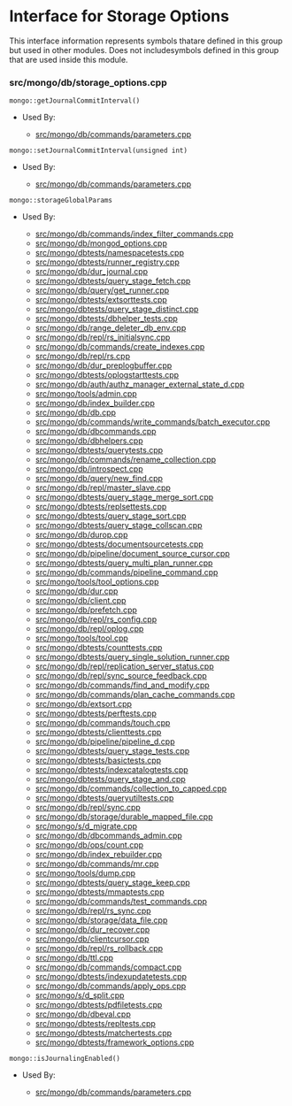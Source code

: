 
# Interface for Storage Options
This interface information represents symbols thatare defined in this group but used in other modules.  Does not includesymbols defined in this group that are used inside this module.

### src/mongo/db/storage\_options.cpp

<div></div>

    mongo::getJournalCommitInterval()

- Used By:

    - [src/mongo/db/commands/parameters.cpp](../../../queries/database\_commands)

<div></div>

    mongo::setJournalCommitInterval(unsigned int)

- Used By:

    - [src/mongo/db/commands/parameters.cpp](../../../queries/database\_commands)

<div></div>

    mongo::storageGlobalParams

- Used By:

    - [src/mongo/db/commands/index\_filter\_commands.cpp](../../../queries/database\_commands)
    - [src/mongo/db/mongod\_options.cpp](../../../process\_management/mongos\_and\_mongod\_mains)
    - [src/mongo/dbtests/namespacetests.cpp](../../../tests/unit\_tests)
    - [src/mongo/dbtests/runner\_registry.cpp](../../../tests/unit\_tests)
    - [src/mongo/db/dur\_journal.cpp](../../../storage/journaling)
    - [src/mongo/dbtests/query\_stage\_fetch.cpp](../../../tests/unit\_tests)
    - [src/mongo/db/query/get\_runner.cpp](../../../queries/core\_query\_system)
    - [src/mongo/dbtests/extsorttests.cpp](../../../tests/unit\_tests)
    - [src/mongo/dbtests/query\_stage\_distinct.cpp](../../../queries/core\_query\_system)
    - [src/mongo/dbtests/dbhelper\_tests.cpp](../../../tests/unit\_tests)
    - [src/mongo/db/range\_deleter\_db\_env.cpp](../../../sharding/sharding)
    - [src/mongo/db/repl/rs\_initialsync.cpp](../../../replication/replication)
    - [src/mongo/db/commands/create\_indexes.cpp](../../../queries/database\_commands)
    - [src/mongo/db/repl/rs.cpp](../../../replication/replication)
    - [src/mongo/db/dur\_preplogbuffer.cpp](../../../storage/journaling)
    - [src/mongo/dbtests/oplogstarttests.cpp](../../../tests/unit\_tests)
    - [src/mongo/db/auth/authz\_manager\_external\_state\_d.cpp](../../../security/authorization)
    - [src/mongo/tools/admin.cpp](../../../tools/tools)
    - [src/mongo/db/index\_builder.cpp](../../../queries/indexing)
    - [src/mongo/db/db.cpp](../../../process\_management/mongos\_and\_mongod\_mains)
    - [src/mongo/db/commands/write\_commands/batch\_executor.cpp](../../../network/write\_commands)
    - [src/mongo/db/dbcommands.cpp](../../../queries/database\_commands)
    - [src/mongo/db/dbhelpers.cpp](../../../queries/client\_and\_operation\_tracking)
    - [src/mongo/dbtests/querytests.cpp](../../../tests/unit\_tests)
    - [src/mongo/db/commands/rename\_collection.cpp](../../../queries/database\_commands)
    - [src/mongo/db/introspect.cpp](../../../queries/client\_and\_operation\_tracking)
    - [src/mongo/db/query/new\_find.cpp](../../../queries/core\_query\_system)
    - [src/mongo/db/repl/master\_slave.cpp](../../../replication/replication)
    - [src/mongo/dbtests/query\_stage\_merge\_sort.cpp](../../../tests/unit\_tests)
    - [src/mongo/dbtests/replsettests.cpp](../../../tests/unit\_tests)
    - [src/mongo/dbtests/query\_stage\_sort.cpp](../../../tests/unit\_tests)
    - [src/mongo/dbtests/query\_stage\_collscan.cpp](../../../tests/unit\_tests)
    - [src/mongo/db/durop.cpp](../../../storage/journaling)
    - [src/mongo/dbtests/documentsourcetests.cpp](../../../tests/unit\_tests)
    - [src/mongo/db/pipeline/document\_source\_cursor.cpp](../../../queries/aggregation\_framework)
    - [src/mongo/dbtests/query\_multi\_plan\_runner.cpp](../../../tests/unit\_tests)
    - [src/mongo/db/commands/pipeline\_command.cpp](../../../queries/aggregation\_framework)
    - [src/mongo/tools/tool\_options.cpp](../../../tools/tools)
    - [src/mongo/db/dur.cpp](../../../storage/journaling)
    - [src/mongo/db/client.cpp](../../../queries/client\_and\_operation\_tracking)
    - [src/mongo/db/prefetch.cpp](../../../storage/page\_fault\_utilities)
    - [src/mongo/db/repl/rs\_config.cpp](../../../replication/replication)
    - [src/mongo/db/repl/oplog.cpp](../../../replication/replication)
    - [src/mongo/tools/tool.cpp](../../../tools/tools)
    - [src/mongo/dbtests/counttests.cpp](../../../tests/unit\_tests)
    - [src/mongo/dbtests/query\_single\_solution\_runner.cpp](../../../tests/unit\_tests)
    - [src/mongo/db/repl/replication\_server\_status.cpp](../../../replication/replication)
    - [src/mongo/db/repl/sync\_source\_feedback.cpp](../../../replication/replication)
    - [src/mongo/db/commands/find\_and\_modify.cpp](../../../queries/database\_commands)
    - [src/mongo/db/commands/plan\_cache\_commands.cpp](../../../queries/database\_commands)
    - [src/mongo/db/extsort.cpp](../../../queries/aggregation\_framework)
    - [src/mongo/dbtests/perftests.cpp](../../../tests/unit\_tests)
    - [src/mongo/db/commands/touch.cpp](../../../queries/database\_commands)
    - [src/mongo/dbtests/clienttests.cpp](../../../tests/unit\_tests)
    - [src/mongo/db/pipeline/pipeline\_d.cpp](../../../queries/aggregation\_framework)
    - [src/mongo/dbtests/query\_stage\_tests.cpp](../../../tests/unit\_tests)
    - [src/mongo/dbtests/basictests.cpp](../../../tests/unit\_tests)
    - [src/mongo/dbtests/indexcatalogtests.cpp](../../../tests/unit\_tests)
    - [src/mongo/dbtests/query\_stage\_and.cpp](../../../tests/unit\_tests)
    - [src/mongo/db/commands/collection\_to\_capped.cpp](../../../queries/database\_commands)
    - [src/mongo/dbtests/queryutiltests.cpp](../../../tests/unit\_tests)
    - [src/mongo/db/repl/sync.cpp](../../../replication/replication)
    - [src/mongo/db/storage/durable\_mapped\_file.cpp](../../../storage/journaling)
    - [src/mongo/s/d\_migrate.cpp](../../../sharding/sharding)
    - [src/mongo/db/dbcommands\_admin.cpp](../../../queries/database\_commands)
    - [src/mongo/db/ops/count.cpp](../../../queries/core\_query\_system)
    - [src/mongo/db/index\_rebuilder.cpp](../../../queries/indexing)
    - [src/mongo/db/commands/mr.cpp](../../../queries/database\_commands)
    - [src/mongo/tools/dump.cpp](../../../tools/tools)
    - [src/mongo/dbtests/query\_stage\_keep.cpp](../../../queries/core\_query\_system)
    - [src/mongo/dbtests/mmaptests.cpp](../../../tests/unit\_tests)
    - [src/mongo/db/commands/test\_commands.cpp](../../../queries/database\_commands)
    - [src/mongo/db/repl/rs\_sync.cpp](../../../replication/replication)
    - [src/mongo/db/storage/data\_file.cpp](../../../storage/mmap\_file\_interface)
    - [src/mongo/db/dur\_recover.cpp](../../../storage/journaling)
    - [src/mongo/db/clientcursor.cpp](../../../queries/client\_and\_operation\_tracking)
    - [src/mongo/db/repl/rs\_rollback.cpp](../../../replication/replication)
    - [src/mongo/db/ttl.cpp](../../../queries/indexing)
    - [src/mongo/db/commands/compact.cpp](../../../queries/database\_commands)
    - [src/mongo/dbtests/indexupdatetests.cpp](../../../tests/unit\_tests)
    - [src/mongo/db/commands/apply\_ops.cpp](../../../queries/database\_commands)
    - [src/mongo/s/d\_split.cpp](../../../sharding/sharding)
    - [src/mongo/dbtests/pdfiletests.cpp](../../../tests/unit\_tests)
    - [src/mongo/db/dbeval.cpp](../../../queries/database\_commands)
    - [src/mongo/dbtests/repltests.cpp](../../../tests/unit\_tests)
    - [src/mongo/dbtests/matchertests.cpp](../../../tests/unit\_tests)
    - [src/mongo/dbtests/framework\_options.cpp](../../../tests/unit\_tests)

<div></div>

    mongo::isJournalingEnabled()

- Used By:

    - [src/mongo/db/commands/parameters.cpp](../../../queries/database\_commands)
